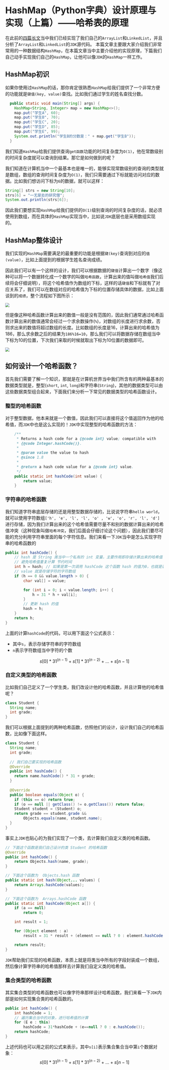 # HashMap（Python字典）设计原理与实现（上篇）——哈希表的原理

在此前的[四篇长文](https://github.com/Chang-LeHung/CSCore)当中我们已经实现了我们自己的`ArrayList`和`LinkedList`，并且分析了`ArrayList`和`LinkedList`的`JDK`源代码。 本篇文章主要跟大家介绍我们非常常用的一种数据结构`HashMap`，在本篇文章当中主要介绍他的实现原理，下篇我们自己动手实现我们自己的`HashMap`，让他可以像`JDK`的`HashMap`一样工作。

## HashMap初识

如果你使用过`HashMap`的话，那你肯定很熟悉`HashMap`给我们提供了一个非常方便的功能就是`键值(key, value)`查找。比如我们通过学生的姓名查找分数。

```java
  public static void main(String[] args) {
    HashMap<String, Integer> map = new HashMap<>();
    map.put("学生A", 60);
    map.put("学生B", 70);
    map.put("学生C", 20);
    map.put("学生D", 85);
    map.put("学生E", 99);
    System.out.println("学生B的分数是：" + map.get("学生B"));
  }
```

我们知道`HashMap`给我们提供查询`get函数`功能的时间复杂度为`O(1)`，他在常数级别的时间复杂度就可以查询到结果。那它是如何做到的呢？

我们知道在计算机当中一个最基本也是唯一的，能够实现常数级别的查询的类型就是数组，数组的查询时间复杂度为`O(1)`，我们只需要通过下标就能访问对应的数据。比如我们想访问下标为`6`的数据，就可以这样：

```java
String[] strs = new String[10];
strs[6] = "一无是处的研究僧";
System.out.println(strs[6]);
```

因此我们要想实现`HashMap`给我们提供的`O(1)`级别查询的时间复杂度的话，就必须使用到数组，而在具体的`HashMap`实现当中，比如说`JDK`底层也是采用数组实现的。

## HashMap整体设计

我们实现的`HashMap`需要满足的最重要的功能是根据`键(key)`查询到对应的`值(value)`，比如上面提到的根据学生姓名查询成绩。

因此我们可以有一个这样的设计，我们可以根据数据的`键值`计算出一个数字（像这种可以将一个数据转化成一个数字的叫做`哈希函数`，计算出来的值叫做`哈希值`我们后续将会仔细说明），将这个哈希值作为数组的下标，这样的话`键值`和下标就有了对应关系了，我们可以在数组对应的哈希值为下标的位置存储具体的数据，比如上面谈到的`成绩`，整个流程如下图所示：

<img src="../images/hashmap/01-hashmap01.png" style="zoom:80%;" />

但是像这种哈希函数计算出来的数值一般是没有范围的，因此我们通常通过哈希函数计算出来的数值通常会经过一个求余数操作(`%`)，对数组的长度进行求余数，否则求出来的数值将超过数组的长度。比如数组的长度是16，计算出来的哈希值为186，那么求余数之后的结果为`186%16=10`，那么我们可以将数据存储在数组当中下标为10的位置，下次我们来取的时候就取出下标为10位置的数据即可。

<img src="../images/hashmap/01-hashmap02.png" style="zoom:80%;" />

## 如何设计一个哈希函数？

首先我们需要了解一个知识，那就是在计算机世界当中我们所含有的两种最基本的数据类型就是，整型(`short`, `int`, `long`)和字符串(`String`)，其他的数据类型可以由这些数据类型组合起来，下面我们来分析一下常见的数据类型的哈希函数设计。

### 整型的哈希函数

对于整型数据，他本来就是一个数值，因此我们可以直接将这个值返回作为他的哈希值，而`JDK`中也是这么实现的！`JDK`中实现整型的哈希函数的方法：

```java
    /**
     * Returns a hash code for a {@code int} value; compatible with
     * {@code Integer.hashCode()}.
     *
     * @param value the value to hash
     * @since 1.8
     *
     * @return a hash code value for a {@code int} value.
     */
    public static int hashCode(int value) {
        return value;
    }

```

### 字符串的哈希函数

我们知道字符串底层存储的还是用整型数据存储的，比说说字符串`hello world`，就可以使用字符数组`['h', 'e', 'l', 'l', 'o' , 'w', 'o', 'r', 'l', 'd']`进行存储，因为我们计算出来的这个哈希值需要尽量不和别的数据计算出来的哈希值冲突（这种现象叫做`哈希冲突`，我们后面会仔细讨论这个问题），因此我们要尽可能的充分利用字符串里面的每个字符信息。我们来看一下`JDK`当中是怎么实现字符串的哈希函数的

```java
public int hashCode() {
    // hash 是 String 类当中一个私有的 int 变量，主要作用即存储计算出来的哈希值
    // 避免哈希值重复计算 节约时间
    int h = hash; // 如果是第一次调用 hashCode 这个函数 hash 的值为0，也就是说 h 值为 0
    // value 就是存储字符的字符数组
    if (h == 0 && value.length > 0) {
        char val[] = value;

        for (int i = 0; i < value.length; i++) {
            h = 31 * h + val[i];
        }
        // 更新 hash 的值
        hash = h;
    }
    return h;
}
```

上面的计算`hashCode`的代码，可以用下面这个公式表示：

- 其中`s`，表示存储字符串的字符数组
- `n`表示字符数组当中字符的个数

$$
s[0]*31^{(n-1)} + s[1]*31^{(n-2)} + ... + s[n-1]
$$

### 自定义类型的哈希函数

比如我们自己定义了一个学生类，我们改设计他的哈希函数，并且计算他的哈希值呢？

```java
class Student {
  String name;
  int grade;
}
```

我们可以根据上面提到的两种哈希函数，仿照他们的设计，设计我们自己的哈希函数，比如像下面这样。

```java
class Student {
  String name;
  int grade;
    
  // 我们自己要实现的哈希函数
  @Override
  public int hashCode() {
    return name.hashCode() * 31 + grade;
  }
    
  @Override
  public boolean equals(Object o) {
    if (this == o) return true;
    if (o == null || getClass() != o.getClass()) return false;
    Student student = (Student) o;
    return grade == student.grade &&
        Objects.equals(name, student.name);
  }
}

```

事实上`JDK`也贴心的为我们实现了一个类，去计算我们自定义类的哈希函数。

```java
// 下面这个函数是我们自己设计的类 Student 的哈希函数
@Override
public int hashCode() {
    return Objects.hash(name, grade);
}

// 下面这个函数为  Objects.hash 函数
public static int hash(Object... values) {
    return Arrays.hashCode(values);
}

// 下面这个函数为  Arrays.hashCode 函数
public static int hashCode(Object a[]) {
    if (a == null)
        return 0;

    int result = 1;

    for (Object element : a)
        result = 31 * result + (element == null ? 0 : element.hashCode());

    return result;
}

```

`JDK`帮助我们实现的哈希函数，本质上就是将类当中所有的字段封装成一个数组，然后像计算字符串的哈希值那样去计算我们自定义类的哈希值。

### 集合类型的哈希函数

其实集合类型的哈希函数也可以像字符串那样设计哈希函数，我们来看一下`JDK`内部是如何实现集合类的哈希函数的。

```java
public int hashCode() {
    int hashCode = 1;
    // 遍历集合当中的对象，进行哈希值的计算
    for (E e : this)
        hashCode = 31*hashCode + (e==null ? 0 : e.hashCode());
    return hashCode;
}
```

上述代码也可以用之前的公式来表示，其中`s[i]`表示集合集合当中第`i`个数据对象：
$$
s[0]*31^{(n-1)} + s[1]*31^{(n-2)} + ... + s[n-1]
$$

